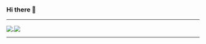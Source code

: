 ### Hi there 👋

<!--
**thafryer/thafryer** is a ✨ _special_ ✨ repository because its `README.md` (this file) appears on your GitHub profile.

Here are some ideas to get you started:

- 🔭 I’m currently working on Chromatic and Storybook.
- 🌱 I’m currently learning ...
- 👯 I’m looking to collaborate on ...
- 🤔 I’m looking for help with ...
- 💬 Ask me about ...
- 📫 How to reach me: ...
- 😄 Pronouns: He/His
- ⚡ Fun fact: ...
-->

---

<a href="https://github.com/thafryer/github-readme-stats">
  <img align="center" src="https://github-readme-stats.vercel.app/api?username=thafryer&count_private=true&show_icons=true&include_all_commits=true&hide_border=true&hide_title=true" />
</a>
<a href="https://github.com/thafryer/github-readme-stats">
  <img align="center" src="https://github-readme-stats.vercel.app/api/top-langs/?username=thafryer&langs_count=3&hide_title=true&hide_border=true" />
</a> 

---
